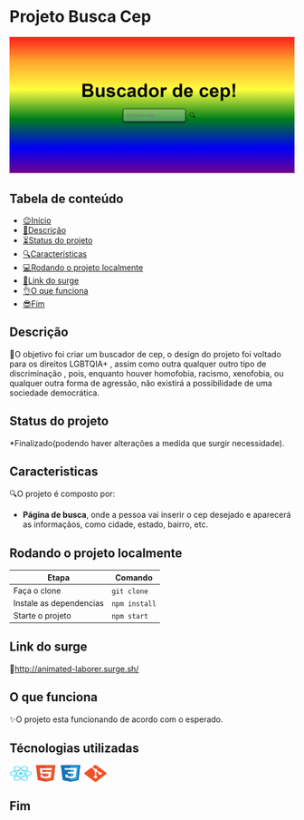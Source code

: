 # Projeto Busca Cep

![rocket_1f680](https://github.com/daniel2dfla/portfolio/blob/main/src/img/cep.PNG)

## Tabela de conteúdo

<!--ts-->

   * [😉Início](#projeto-busca-cep)
   * [🧾Descrição](#descrição)
   * [⏳Status do projeto](#status-do-projeto)
   * [🔍Características](#caracteristicas)
   * [💻Rodando o projeto localmente](#rodando-o-projeto-localmente)
   * [🔗Link do surge](#link-do-surge)
   * [👌O que funciona](#o-que-funciona)
   * [😎Fim](#fim)
   
   
<!--te-->

## Descrição
 🧾O objetivo foi criar um buscador de cep, o design do projeto foi voltado para os direitos LGBTQIA+ , assim como outra qualquer outro tipo de discriminação , pois, enquanto houver homofobia, racismo, xenofobia, ou qualquer outra forma de agressão, não existirá a possibilidade de uma sociedade democrática.

## Status do projeto
*Finalizado(podendo haver alterações a medida que surgir necessidade).

## Caracteristicas
🔍O projeto é composto por:
* **Página de busca**, onde a pessoa vai inserir o cep desejado e aparecerá as informaçãos, como cidade, estado, bairro, etc.

## Rodando o projeto localmente

|         Etapa         |          Comando         |
|-----------------------|--------------------------|
|     Faça o clone      |       `git clone`        |
|Instale as dependencias|      `npm install`       |
|   Starte o projeto    |        `npm start`       |

## Link do surge 
🔗http://animated-laborer.surge.sh/

## O que funciona
✨O projeto esta funcionando de acordo com o esperado.


## Técnologias utilizadas
<div>
  <img align="center" alt="React" height="30" width="40" src="https://raw.githubusercontent.com/devicons/devicon/master/icons/react/react-original.svg">
  <img align="center" alt="HTML" height="30" width="40" src="https://raw.githubusercontent.com/devicons/devicon/master/icons/html5/html5-original.svg">
  <img align="center" alt="CSS" height="30" width="40" src="https://raw.githubusercontent.com/devicons/devicon/master/icons/css3/css3-original.svg">
  <img align="center" alt="Git" height="30" width="40" src="https://raw.githubusercontent.com/devicons/devicon/master/icons/git/git-original.svg">
</div>

## Fim
